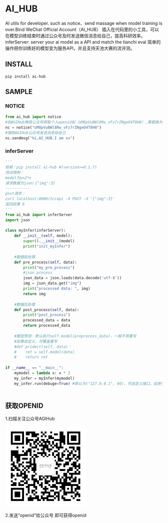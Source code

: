 # AI_HUB
AI utils for developer.
such as notice、send massage when model training is over.Bind WeChat Official Account（AI_HUB）
插入在代码里的小工具，可以在模型训练结束时通过公众号及时发送微信消息给自己，提高科研效率。
inferServer: server your ai model as a API and match the tianchi eval
简单的操作把你训练好的模型变为服务API，并且支持天池大赛的流评测。

## INSTALL
```
pip install ai-hub
```

## SAMPLE
### NOTICE
```Python
from ai_hub import notice
#到AGIHub微信公众号获取个人openid如（oM8pVuBWl8Rw_vFz7rZNgeO4T8H8）,需替换为自己的openid
nc = notice("oM8pVuBWl8Rw_vFz7rZNgeO4T8H8")
#借助AGIHub公众号发送消息给自己
nc.sendmsg("hi,AI_HUB.I am su")
```

### inferServer
```Python
'''
依赖：pip install ai-hub #(version>=0.1.7) 
测试用例：
model为y=2*x
请求数据为json:{"img":3}
-----------
post请求：
curl localhost:8080/tccapi -X POST -d '{"img":3}'
返回结果 6
'''
from ai_hub import inferServer
import json

class myInfer(inferServer):
    def __init__(self, model):
       	super().__init__(model)
        print("init_myInfer")
    
    #数据前处理
    def pre_process(self, data):
        print("my_pre_process")
        #json process
        json_data = json.loads(data.decode('utf-8'))
        img = json_data.get("img")
        print("processed data: ", img)
        return img
    
    #数据后处理
    def post_process(self, data):
        print("post_process")
        processed_data = data
        return processed_data
    
    #模型预测：默认执行self.model(preprocess_data)，一般不用重写
    #如需自定义，可覆盖重写
    #def pridect(self, data)：
    #    ret = self.model(data)
    #    return ret

if __name__ == "__main__":
    mymodel = lambda x: x * 2
    my_infer = myInfer(mymodel)
    my_infer.run(debuge=True) #默认为("127.0.0.1", 80)，可自定义端口，如用于天池大赛请默认即可，指定debuge=True可获得更多报错信息
    
```


## 获取OPENID
1.扫描关注公众号AGIHub

![avatar](docs/qrcode.jpg)

2.发送“openid”给公众号 即可获得openid

